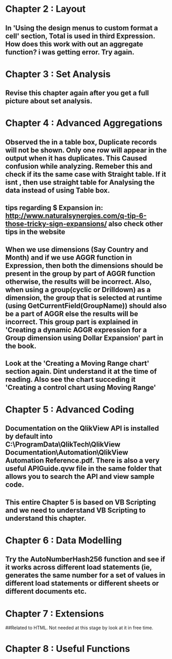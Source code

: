 # Chapter 2 : Layout

## In 'Using the design menus to custom format a cell' section, Total is used in third Expression. How does this work with out an aggregate function? i was getting error. Try again.  

# Chapter 3 : Set Analysis
## Revise this chapter again after you get a full picture about set analysis. 

# Chapter 4 : Advanced Aggregations

## Observed the in a table box, Duplicate records will not be shown. Only one row will appear in the output when it has duplicates. This Caused confusion while analyzing. Remeber this and check if its the same case with Straight table. If it isnt , then use straight table for Analysing the data instead of using Table box. 

## tips regarding $ Expansion in: http://www.naturalsynergies.com/q-tip-6-those-tricky-sign-expansions/ also check other tips in the website

## When we use dimensions (Say Country and Month) and if we use AGGR function in Expression, then both the dimensions should be present in the group by part of AGGR function otherwise, the results will be incorrect. Also, when using a group(cyclic or Drilldown) as a dimension, the group that is selected at runtime (using GetCurrentField(GroupName)) should also be a part of AGGR else the results will be incorrect. This group part is explained in 'Creating a dynamic AGGR expression for a Group dimension using Dollar Expansion' part in the book. 

## Look at the 'Creating a Moving Range chart' section again. Dint understand it at the time of reading. Also see the chart succeding it 'Creating a control chart using Moving Range'

# Chapter 5 : Advanced Coding

## Documentation on the QlikView API is installed by default into C:\ProgramData\QlikTech\QlikView Documentation\Automation\QlikView Automation Reference.pdf. There is also a very useful APIGuide.qvw file in the same folder that allows you to search the API and view sample code.

## This entire Chapter 5 is based on VB Scripting and we need to understand VB Scripting to understand this chapter. 

# Chapter 6 : Data Modelling

## Try the AutoNumberHash256 function and see if it works across different load statements (ie, generates the same number for a set of values in different load statements or different sheets or different documents etc. 

# Chapter 7 : Extensions

##Related to HTML. Not needed at this stage by look at it in free time. 

# Chapter 8 : Useful Functions

##
